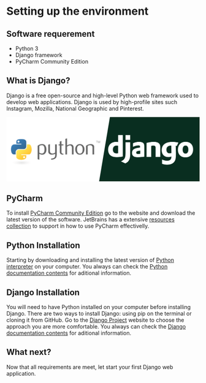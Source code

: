 # Setting up the environment


## Software requerement

- Python 3
- Django framework
- PyCharm Community Edition

## What is Django?

Django is a free open-source and high-level Python web framework used to develop web applications. 
Django is used by high-profile sites such Instagram, Mozilla, National Geographic and Pinterest.


<!-- IMAGE
Caption: Stages of sound processing
ID: python_django_logo
Alt text: 
Author: 
Attribution: 
Placeholder: TRUE  
--> 

![IMAGE](figures/python-django.png)

<!-- END IMAGE -->

## PyCharm 

To install <a href="https://www.jetbrains.com/pycharm/download/">PyCharm Community Edition</a> go to the website and download the latest version of the software. JetBrains has a extensive <a href="https://www.jetbrains.com/pycharm/learn/">resources collection</a> to support in how to use PyCharm effectivelly. 


## Python Installation

Starting by downloading and installing the latest version of <a href="https://www.python.org/downloads/">Python interpreter</a> on your computer. You always can check the <a href="https://www.python.org/doc/versions/">Python documentation contents</a> for aditional information. 

## Django Installation

You will need to have Python installed on your computer before installing Django. There are two ways to install Django: using pip on the terminal or cloning it from GitHub. Go to the <a href="https://www.djangoproject.com/download/">Django Project</a> website to choose the approach you are more comfortable. You always can check the <a href="https://docs.djangoproject.com/en/4.0/contents/">Django documentation contents</a> for aditional information. 

## What next?

Now that all requirements are meet, let start your first Django web application. 
